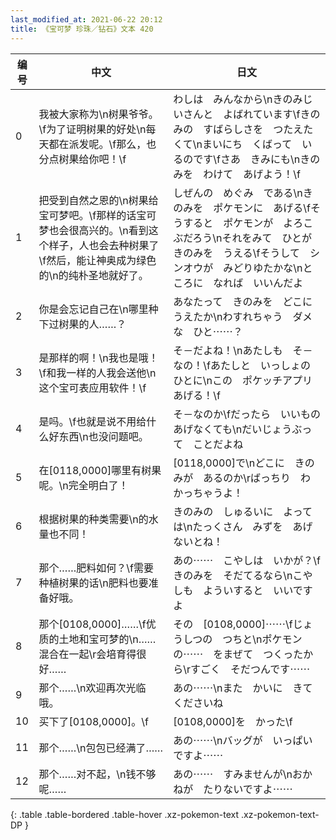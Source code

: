 ```yaml
---
last_modified_at: 2021-06-22 20:12
title: 《宝可梦 珍珠／钻石》文本 420
---
```

| 编号 | 中文 | 日文 |
| ---- | ---- | ---- |
| 0 | 我被大家称为\n树果爷爷。\f为了证明树果的好处\n每天都在派发呢。\f那么，也分点树果给你吧！\f | わしは　みんなから\nきのみじいさんと　よばれています\fきのみの　すばらしさを　つたえたくて\nまいにち　くばって　いるのです\fさあ　きみにも\nきのみを　わけて　あげよう！\f |
| 1 | 把受到自然之恩的\n树果给宝可梦吧。\f那样的话宝可梦也会很高兴的。\n看到这个样子，人也会去种树果了\f然后，能让神奥成为绿色的\n的纯朴圣地就好了。 | しぜんの　めぐみ　である\nきのみを　ポケモンに　あげる\fそうすると　ポケモンが　よろこぶだろう\nそれをみて　ひとが　きのみを　うえる\fそうして　シンオウが　みどりゆたかな\nところに　なれば　いいんだよ |
| 2 | 你是会忘记自己在\n哪里种下过树果的人……？ | あなたって　きのみを　どこにうえたか\nわすれちゃう　ダメな　ひと⋯⋯？ |
| 3 | 是那样的啊！\n我也是哦！\f和我一样的人我会送他\n这个宝可表应用软件！\f | そ－だよね！\nあたしも　そ－なの！\fあたしと　いっしょの　ひとに\nこの　ポケッチアプリ　あげる！\f |
| 4 | 是吗。\f也就是说不用给什么好东西\n也没问题吧。 | そ－なのか\fだったら　いいもの　あげなくても\nだいじょうぶって　ことだよね |
| 5 | 在[0118,0000]哪里有树果呢。\n完全明白了！ | [0118,0000]で\nどこに　きのみが　あるのか\rばっちり　わかっちゃうよ！ |
| 6 | 根据树果的种类需要\n的水量也不同！ | きのみの　しゅるいに　よっては\nたっくさん　みずを　あげないとね！ |
| 7 | 那个……肥料如何？\f需要种植树果的话\n肥料也要准备好哦。 | あの⋯⋯　こやしは　いかが？\fきのみを　そだてるなら\nこやしも　よういすると　いいですよ |
| 8 | 那个[0108,0000]……\f优质的土地和宝可梦的\n……混合在一起\r会培育得很好…… | その　[0108,0000]⋯⋯\fじょうしつの　つちと\nポケモンの⋯⋯　をまぜて　つくったから\rすごく　そだつんです⋯⋯ |
| 9 | 那个……\n欢迎再次光临哦。 | あの⋯⋯\nまた　かいに　きてくださいね |
| 10 | 买下了[0108,0000]。\f | [0108,0000]を　かった\f |
| 11 | 那个……\n包包已经满了…… | あの⋯⋯\nバッグが　いっぱい　ですよ⋯⋯ |
| 12 | 那个……对不起，\n钱不够呢…… | あの⋯⋯　すみませんが\nおかねが　たりないですよ⋯⋯ |
{: .table .table-bordered .table-hover .xz-pokemon-text .xz-pokemon-text-DP }